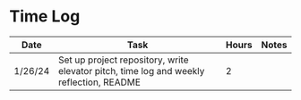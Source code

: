 # Time Log

| Date    | Task                                                                                    | Hours | Notes|
|---------|-----------------------------------------------------------------------------------------|-------|------|
| 1/26/24 | Set up project repository, write elevator pitch, time log and weekly reflection, README | 2 | |